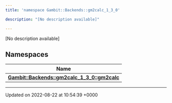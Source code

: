 ```yaml
---
title: 'namespace Gambit::Backends::gm2calc_1_3_0'

description: "[No description available]"

---
```







[No description available]

## Namespaces

| Name           |
| -------------- |
| **[Gambit::Backends::gm2calc_1_3_0::gm2calc](/documentation/code/gambit_2-2/namespaces/namespacegambit_1_1backends_1_1gm2calc__1__3__0_1_1gm2calc/)**  |






-------------------------------

Updated on 2022-08-22 at 10:54:39 +0000